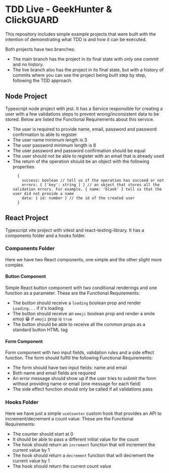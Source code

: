 # TDD Live - GeekHunter & ClickGUARD

This repository includes simple example projects that were built with the intention of demonstrating what TDD is and how it can be executed.

Both projects have two branches:

- The main branch has the project in its final state with only one commit and no history.
- The live branch also has the project in its final state, but with a history of commits where you can see the project being built step by step, following the TDD approach.

## Node Project

Typescript node project with jest. It has a Service responsible for creating a user with a few validations steps to prevent wrong/inconsistent data to be stored. Below are listed the Functional Requirements about this service.

- The user is required to provide name, email, password and password confirmation to able to register
- The user name minimum length is 3
- The user password minimum length is 8
- The user password and password confirmation should be equal
- The user should not be able to register with an email that is already used
- The return of the operation should be an object with the following properties
  ```
    {
      success: boolean // tell us if the operation has succeed or not
      errors: { ['key': string ] } // an object that stores all the validation errors. For example, { name: 'blank' } tell us that the user did not provide a name
      data: { id: number } // the id of the created user
    }
  ```

## React Project

Typescript vite project with vitest and react-testing-library. It has a components folder and a hooks folder.

### Components Folder

Here we have two React components, one simple and the other slight more complex.

#### Button Component

Simple React button component with two conditional renderings and one function as a parameter. These are the Functional Requirements:

- The button should receive a `loading` boolean prop and render `Loading...` if it's loading
- The button should receive an `emoji` boolean prop and render a smile emoji 😁 if `emoji` prop is `true`
- The button should be able to receive all the common props as a standard button HTML tag

#### Form Component

Form component with two input fields, validation rules and a side effect function. The form should fulfill the following Functional Requirements:

- The form should have two input fields: name and email
- Both name and email fields are required
- An error message should show up if the user tries to submit the form without providing name or email (one message for each field)
- The side effect function should only be called if all validations pass

### Hooks Folder

Here we have just a simple `useCounter` custom hook that provides an API to increment/decrement a count value. These are the Functional Requirements:

- The counter should start at 0
- It should be able to pass a different initial value for the count
- The hook should return an `increment` function that will increment the current value by 1
- The hook should return a `decrement` function that will decrement the current value by 1
- The hook should return the current count value
